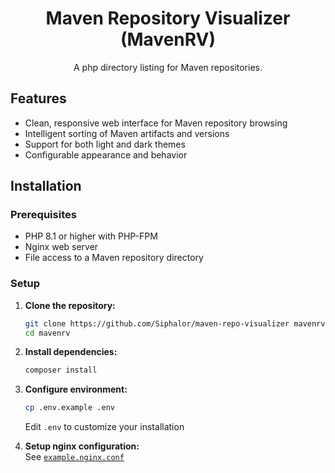 <div align="center">

# Maven Repository Visualizer (MavenRV)

A php directory listing for Maven repositories.

</div>

## Features

- Clean, responsive web interface for Maven repository browsing
- Intelligent sorting of Maven artifacts and versions
- Support for both light and dark themes
- Configurable appearance and behavior

## Installation

### Prerequisites

- PHP 8.1 or higher with PHP-FPM
- Nginx web server
- File access to a Maven repository directory

### Setup

1. **Clone the repository:**  
   ```bash
   git clone https://github.com/Siphalor/maven-repo-visualizer mavenrv
   cd mavenrv
   ```

2. **Install dependencies:**  
   ```bash
   composer install
   ```

3. **Configure environment:**  
   ```bash
   cp .env.example .env
   ```
   Edit `.env` to customize your installation

4. **Setup nginx configuration:**  
   See [`example.nginx.conf`](example.nginx.conf)
